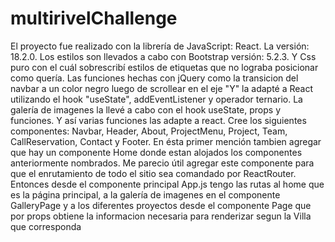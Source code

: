 # multirivelChallenge
El proyecto fue realizado con la librería de JavaScript: React. La versión: 18.2.0.
Los estilos son llevados a cabo con Bootstrap versión: 5.2.3. Y Css puro con el cuál sobrescribí estilos de etiquetas que no lograba posicionar como quería.
Las funciones hechas con jQuery como la transicion del navbar a un color negro luego de scrollear en el eje "Y" la adapté a React utilizando el hook "useState", addEventListener y operador ternario. La galería de imagenes la llevé a cabo con el hook useState, props y funciones. Y así varias funciones las adapte a react.
Cree los siguientes componentes: Navbar, Header, About, ProjectMenu, Project, Team, CallReservation, Contact y Footer. En ésta primer mención tambien agregar que hay un componente Home donde estan alojados los componentes anteriormente nombrados. Me parecio útil agregar este componente para que el enrutamiento de todo el sitio sea comandado por ReactRouter. Entonces desde el componente principal App.js tengo las rutas al home que es la página principal, a la galería de imagenes en el componente GalleryPage y a los diferentes proyectos desde el componente Page que por props obtiene la informacion necesaria para renderizar segun la Villa que corresponda
